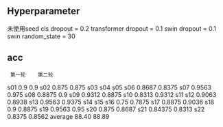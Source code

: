 ## Hyperparameter
未使用seed
cls dropout = 0.2
transformer dropout = 0.1
swin dropout = 0.1
swin
random_state = 30

## acc
     第一轮    第二轮
s01  0.9      0.9
s02  0.875    0.875
s03
s04
s05
s06  0.8687   0.8375
s07  0.9563   0.975
s08  0.8875   0.9
s09  0.9312   0.8875
s10  0.8313   0.9312
s11
s12  0.9063   0.8938
s13  0.9563   0.9375
s14
s15
s16  0.75     0.7875
s17  0.8875   0.9036
s18  0.9      0.8875
s19  0.9563   0.95 
s20  0.875    0.8687
s21  0.84375  0.8313
s22  0.8375   0.8562
average 88.40 88.89
